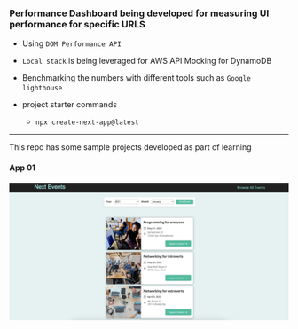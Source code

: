### Performance Dashboard being developed for measuring UI performance for specific URLS
* Using ```DOM Performance API```
* ```Local stack``` is being leveraged for AWS API Mocking for DynamoDB
* Benchmarking the numbers with different tools such as ```Google lighthouse```

* project starter commands
    * ```npx create-next-app@latest```

<hr />
 This repo has some sample projects developed as part of learning
 
#### App 01

![app1](sample-nextjs-app1/public/SampleScreen.png)